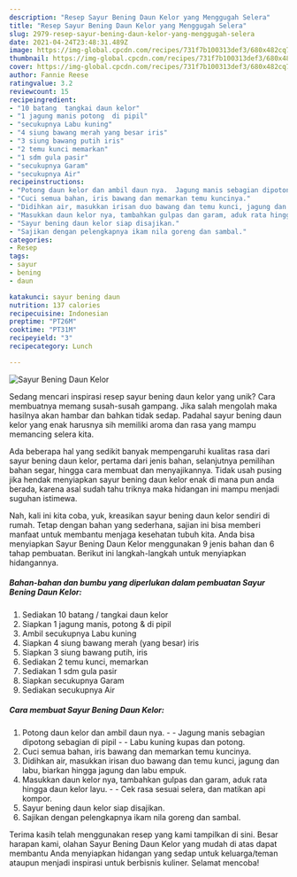 ```yaml
---
description: "Resep Sayur Bening Daun Kelor yang Menggugah Selera"
title: "Resep Sayur Bening Daun Kelor yang Menggugah Selera"
slug: 2979-resep-sayur-bening-daun-kelor-yang-menggugah-selera
date: 2021-04-24T23:48:31.489Z
image: https://img-global.cpcdn.com/recipes/731f7b100313def3/680x482cq70/sayur-bening-daun-kelor-foto-resep-utama.jpg
thumbnail: https://img-global.cpcdn.com/recipes/731f7b100313def3/680x482cq70/sayur-bening-daun-kelor-foto-resep-utama.jpg
cover: https://img-global.cpcdn.com/recipes/731f7b100313def3/680x482cq70/sayur-bening-daun-kelor-foto-resep-utama.jpg
author: Fannie Reese
ratingvalue: 3.2
reviewcount: 15
recipeingredient:
- "10 batang  tangkai daun kelor"
- "1 jagung manis potong  di pipil"
- "secukupnya Labu kuning"
- "4 siung bawang merah yang besar iris"
- "3 siung bawang putih iris"
- "2 temu kunci memarkan"
- "1 sdm gula pasir"
- "secukupnya Garam"
- "secukupnya Air"
recipeinstructions:
- "Potong daun kelor dan ambil daun nya.  Jagung manis sebagian dipotong sebagian di pipil  Labu kuning kupas dan potong."
- "Cuci semua bahan, iris bawang dan memarkan temu kuncinya."
- "Didihkan air, masukkan irisan duo bawang dan temu kunci, jagung dan labu, biarkan hingga jagung dan labu empuk."
- "Masukkan daun kelor nya, tambahkan gulpas dan garam, aduk rata hingga daun kelor layu.  Cek rasa sesuai selera, dan matikan api kompor."
- "Sayur bening daun kelor siap disajikan."
- "Sajikan dengan pelengkapnya ikam nila goreng dan sambal."
categories:
- Resep
tags:
- sayur
- bening
- daun

katakunci: sayur bening daun 
nutrition: 137 calories
recipecuisine: Indonesian
preptime: "PT26M"
cooktime: "PT31M"
recipeyield: "3"
recipecategory: Lunch

---
```



![Sayur Bening Daun Kelor](https://img-global.cpcdn.com/recipes/731f7b100313def3/680x482cq70/sayur-bening-daun-kelor-foto-resep-utama.jpg)

Sedang mencari inspirasi resep sayur bening daun kelor yang unik? Cara membuatnya memang susah-susah gampang. Jika salah mengolah maka hasilnya akan hambar dan bahkan tidak sedap. Padahal sayur bening daun kelor yang enak harusnya sih memiliki aroma dan rasa yang mampu memancing selera kita.

Ada beberapa hal yang sedikit banyak mempengaruhi kualitas rasa dari sayur bening daun kelor, pertama dari jenis bahan, selanjutnya pemilihan bahan segar, hingga cara membuat dan menyajikannya. Tidak usah pusing jika hendak menyiapkan sayur bening daun kelor enak di mana pun anda berada, karena asal sudah tahu triknya maka hidangan ini mampu menjadi suguhan istimewa.




Nah, kali ini kita coba, yuk, kreasikan sayur bening daun kelor sendiri di rumah. Tetap dengan bahan yang sederhana, sajian ini bisa memberi manfaat untuk membantu menjaga kesehatan tubuh kita. Anda bisa menyiapkan Sayur Bening Daun Kelor menggunakan 9 jenis bahan dan 6 tahap pembuatan. Berikut ini langkah-langkah untuk menyiapkan hidangannya.

<!--inarticleads1-->

##### Bahan-bahan dan bumbu yang diperlukan dalam pembuatan Sayur Bening Daun Kelor:

1. Sediakan 10 batang / tangkai daun kelor
1. Siapkan 1 jagung manis, potong &amp; di pipil
1. Ambil secukupnya Labu kuning
1. Siapkan 4 siung bawang merah (yang besar) iris
1. Siapkan 3 siung bawang putih, iris
1. Sediakan 2 temu kunci, memarkan
1. Sediakan 1 sdm gula pasir
1. Siapkan secukupnya Garam
1. Sediakan secukupnya Air




<!--inarticleads2-->

##### Cara membuat Sayur Bening Daun Kelor:

1. Potong daun kelor dan ambil daun nya. -  - Jagung manis sebagian dipotong sebagian di pipil -  - Labu kuning kupas dan potong.
1. Cuci semua bahan, iris bawang dan memarkan temu kuncinya.
1. Didihkan air, masukkan irisan duo bawang dan temu kunci, jagung dan labu, biarkan hingga jagung dan labu empuk.
1. Masukkan daun kelor nya, tambahkan gulpas dan garam, aduk rata hingga daun kelor layu. -  - Cek rasa sesuai selera, dan matikan api kompor.
1. Sayur bening daun kelor siap disajikan.
1. Sajikan dengan pelengkapnya ikam nila goreng dan sambal.




Terima kasih telah menggunakan resep yang kami tampilkan di sini. Besar harapan kami, olahan Sayur Bening Daun Kelor yang mudah di atas dapat membantu Anda menyiapkan hidangan yang sedap untuk keluarga/teman ataupun menjadi inspirasi untuk berbisnis kuliner. Selamat mencoba!
